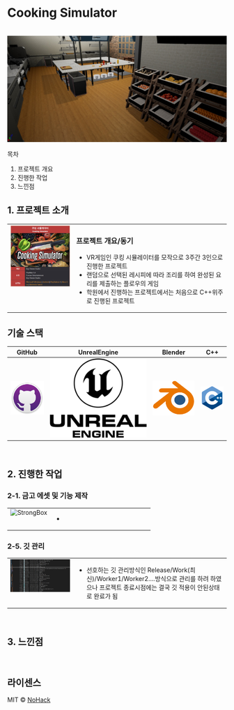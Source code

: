 # Cooking Simulator

<p align="center">
  <br>
  <img src="./images/common/Thumbnail.jpg">
  <br>
</p>

목차

1. 프로젝트 개요
2. 진행한 작업
3. 느낀점

## 1. 프로젝트 소개

<table>
  <tr>
    <td style="width: 30%; vertical-align: top;">
      <img src="./images/common/CookingSimulator.jpg" alt="CookingSimulator Thumbnail" style="width: 100%;">
    </td>
    <td style="width: 70%; vertical-align: top; text-align: left;">
      <h3>프로젝트 개요/동기</h3>
      <ul>
        <li>VR게임인 쿠킹 시뮬레이터를 모작으로 3주간 3인으로 진행한 프로젝트</li>
		<li>랜덤으로 선택된 레시피에 따라 조리를 하여 완성된 요리를 제출하는 플로우의 게임</li>
		<li>학원에서 진행하는 프로젝트에서는 처음으로 C++위주로 진행된 프로젝트</li>
      </ul>
    </td>
  </tr>
</table>

## 기술 스택

|	GitHub	|UnrealEngine|	Blender		|	C++	|
| :------: 	| 	:------: |	:------: 	|:-----:|
| ![github]	| 	![ue]	 |		![bd]	|![c++]	|

<br>

## 2. 진행한 작업



### 2-1. 금고 에셋 및 기능 제작
<table>
  <tr>
    <td style="width: 30%; vertical-align: top;">
      <img src="./images/common/StrongBox.jpg" alt="StrongBox" style="width: 100%;">
    </td>
    <td style="width: 70%; vertical-align: top; text-align: left;">
      <ul>
        <li></li>
      </ul>
    </td>
  </tr>
</table>


### 2-5. 깃 관리
<table>
  <tr>
    <td style="width: 30%; vertical-align: top;">
      <img src="./images/common/Git.jpg" alt="Git" style="width: 100%;">
    </td>
    <td style="width: 70%; vertical-align: top; text-align: left;">
      <ul>
        <li>선호하는 깃 관리방식인 Release/Work(최신)/Worker1/Worker2....방식으로 관리를 하려 하였으나 프로젝트 종료시점에는 결국 깃 적용이 안된상태로 완료가 됨</li>
      </ul>
    </td>
  </tr>
</table>

<br>

## 3. 느낀점


<p align="justify">

</p>

<br>

## 라이센스

MIT &copy; [NoHack](mailto:lbjp114@gmail.com)

<!-- Stack Icon Refernces -->

[git]: /images/stack/Git.svg
[github]: /images/stack/GithubDesktop.svg
[ue]: /images/stack/UnrealEngine.svg
[bd]: /images/stack/Blender.svg
[c++]: /images/stack/C++.svg
[mfc]: /images/stack/Microsoft_Foundation_Class.svg
